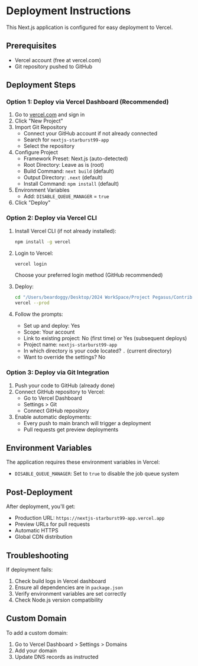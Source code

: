# Deployment Instructions

This Next.js application is configured for easy deployment to Vercel.

## Prerequisites
- Vercel account (free at vercel.com)
- Git repository pushed to GitHub

## Deployment Steps

### Option 1: Deploy via Vercel Dashboard (Recommended)

1. Go to [vercel.com](https://vercel.com) and sign in
2. Click "New Project"
3. Import Git Repository
   - Connect your GitHub account if not already connected
   - Search for `nextjs-starburst99-app`
   - Select the repository
4. Configure Project
   - Framework Preset: Next.js (auto-detected)
   - Root Directory: Leave as is (root)
   - Build Command: `next build` (default)
   - Output Directory: `.next` (default)
   - Install Command: `npm install` (default)
5. Environment Variables
   - Add: `DISABLE_QUEUE_MANAGER` = `true`
6. Click "Deploy"

### Option 2: Deploy via Vercel CLI

1. Install Vercel CLI (if not already installed):
   ```bash
   npm install -g vercel
   ```

2. Login to Vercel:
   ```bash
   vercel login
   ```
   Choose your preferred login method (GitHub recommended)

3. Deploy:
   ```bash
   cd "/Users/beardoggy/Desktop/2024 WorkSpace/Project Pegasus/Contributor B/quality-issue"
   vercel --prod
   ```

4. Follow the prompts:
   - Set up and deploy: Yes
   - Scope: Your account
   - Link to existing project: No (first time) or Yes (subsequent deploys)
   - Project name: `nextjs-starburst99-app`
   - In which directory is your code located? `.` (current directory)
   - Want to override the settings? No

### Option 3: Deploy via Git Integration

1. Push your code to GitHub (already done)
2. Connect GitHub repository to Vercel:
   - Go to Vercel Dashboard
   - Settings > Git
   - Connect GitHub repository
3. Enable automatic deployments:
   - Every push to main branch will trigger a deployment
   - Pull requests get preview deployments

## Environment Variables

The application requires these environment variables in Vercel:

- `DISABLE_QUEUE_MANAGER`: Set to `true` to disable the job queue system

## Post-Deployment

After deployment, you'll get:
- Production URL: `https://nextjs-starburst99-app.vercel.app`
- Preview URLs for pull requests
- Automatic HTTPS
- Global CDN distribution

## Troubleshooting

If deployment fails:
1. Check build logs in Vercel dashboard
2. Ensure all dependencies are in `package.json`
3. Verify environment variables are set correctly
4. Check Node.js version compatibility

## Custom Domain

To add a custom domain:
1. Go to Vercel Dashboard > Settings > Domains
2. Add your domain
3. Update DNS records as instructed